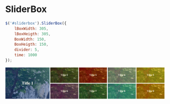 # SliderBox

```javascript
$('#sliderbox').SliderBox({
	lBoxWidth: 305,
	lBoxHeigth: 305,
	BoxWidth: 150,
	BoxHeigth: 150,
	divider: 5,
	time: 1000
});
```

![SliderBox](https://raw.githubusercontent.com/ibasoglu/SliderBox/master/sliderbox.gif)
